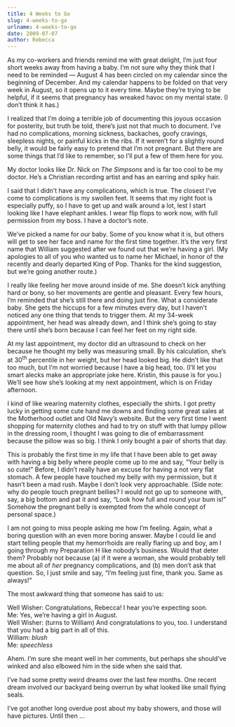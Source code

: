 ```yaml
---
title: 4 Weeks to Go
slug: 4-weeks-to-go
urlname: 4-weeks-to-go
date: 2009-07-07
author: Rebecca
---
```

As my co-workers and friends remind me with great delight, I&#x02bc;m just four
short weeks away from having a baby. I&#x02bc;m not sure why they think that I
need to be reminded &mdash; August 4 has been circled on my calendar since the
beginning of December. And my calendar happens to be folded on that very week in
August, so it opens up to it every time. Maybe they&#x02bc;re trying to be
helpful, if it seems that pregnancy has wreaked havoc on my mental state. (I
don&#x02bc;t think it has.)

I realized that I&#x02bc;m doing a terrible job of documenting this joyous
occasion for posterity, but truth be told, there&#x02bc;s just not that much to
document. I&#x02bc;ve had no complications, morning sickness, backaches, goofy
cravings, sleepless nights, or painful kicks in the ribs. If it weren&#x02bc;t
for a slightly round belly, it would be fairly easy to pretend that I&#x02bc;m
not pregnant. But there are some things that I&#x02bc;d like to remember, so
I&#x02bc;ll put a few of them here for you.

My doctor looks like Dr. Nick on _The Simpsons_ and is far too cool to be my
doctor. He&#x02bc;s a Christian recording artist and has an earring and spiky
hair.

I said that I didn&#x02bc;t have any complications, which is true. The closest
I&#x02bc;ve come to complications is my swollen feet. It seems that my right
foot is especially puffy, so I have to get up and walk around a lot, lest I
start looking like I have elephant ankles. I wear flip flops to work now, with
full permission from my boss. I have a doctor&#x02bc;s note.

We&#x02bc;ve picked a name for our baby. Some of you know what it is, but others
will get to see her face and name for the first time together. It&#x02bc;s the
very first name that William suggested after we found out that we&#x02bc;re
having a girl. (My apologies to all of you who wanted us to name her Michael, in
honor of the recently and dearly departed King of Pop. Thanks for the kind
suggestion, but we&#x02bc;re going another route.)

I really like feeling her move around inside of me. She doesn&#x02bc;t kick
anything hard or bony, so her movements are gentle and pleasant. Every few
hours, I&#x02bc;m reminded that she&#x02bc;s still there and doing just fine.
What a considerate baby. She gets the hiccups for a few minutes every day, but I
haven&#x02bc;t noticed any one thing that tends to trigger them. At my 34-week
appointment, her head was already down, and I think she&#x02bc;s going to stay
there until she&#x02bc;s born because I can feel her feet on my right side.

At my last appointment, my doctor did an ultrasound to check on her because he
thought my belly was measuring small. By his calculation, she&#x02bc;s at
30<sup>th</sup> percentile in her weight, but her head looked big. He
didn&#x02bc;t like that too much, but I&#x02bc;m not worried because I have a
big head, too. (I&#x02bc;ll let you smart alecks make an appropriate joke here.
Kristin, this pause is for you.) We&#x02bc;ll see how she&#x02bc;s looking at my
next appointment, which is on Friday afternoon.

I kind of like wearing maternity clothes, especially the shirts. I got pretty
lucky in getting some cute hand me downs and finding some great sales at the
Motherhood outlet and Old Navy&#x02bc;s website. But the very first time I went
shopping for maternity clothes and had to try on stuff with that lumpy pillow in
the dressing room, I thought I was going to die of embarrassment because the
pillow was so big. I think I only bought a pair of shorts that day.

This is probably the first time in my life that I have been able to get away
with having a big belly where people come up to me and say, &ldquo;Your belly is
so cute!&rdquo; Before, I didn&#x02bc;t really have an excuse for having a not
very flat stomach. A few people have touched my belly with my permission, but it
hasn&#x02bc;t been a mad rush. Maybe I don&#x02bc;t look very approachable.
(Side note: why do people touch pregnant bellies? I would not go up to someone
with, say, a big bottom and pat it and say, &ldquo;Look how full and round your
bum is!&rdquo; Somehow the pregnant belly is exempted from the whole concept of
personal space.)

I am not going to miss people asking me how I&#x02bc;m feeling. Again, what a
boring question with an even more boring answer. Maybe I could lie and start
telling people that my hemorrhoids are really flaring up and boy, am I going
through my Preparation H like nobody&#x02bc;s business. Would that deter them?
Probably not because (a) if it were a woman, she would probably tell me about
all of *her* pregnancy complications, and (b) men don&#x02bc;t ask that
question. So, I just smile and say, &ldquo;I&#x02bc;m feeling just fine, thank
you. Same as always!&rdquo;

The most awkward thing that someone has said to us:

<p class="pl-3 border-left">
Well Wisher: Congratulations, Rebecca! I hear you&#x02bc;re expecting soon.<br>
Me: Yes, we&#x02bc;re having a girl in August.<br>
Well Wisher: (turns to William) And congratulations to you, too. I understand
that you had a big part in all of this.<br>
William: <em>blush</em><br>
Me: <em>speechless</em>
</p>

Ahem. I&#x02bc;m sure she meant well in her comments, but perhaps she
should&#x02bc;ve winked and also elbowed him in the side when she said that.

I&#x02bc;ve had some pretty weird dreams over the last few months. One recent
dream involved our backyard being overrun by what looked like small flying
seals.

I&#x02bc;ve got another long overdue post about my baby showers, and those will
have pictures. Until then &hellip;
